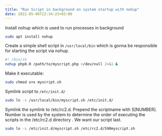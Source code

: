```yaml
---
title: "Run Script in background on system startup with nohup"
date: 2022-05-06T22:34:23+03:00
---
```


Install nohup which is used to run processes in background

```sh
sudo apt install nohup	
```

Create a simple shell script in `/usr/local/bin` which is gonna be responsible for starting the script via nohup.

```sh
#! /bin/sh
nohup php8.0 /path/to/myscript.php >/dev/null 2>&1 &
```

Make it executable:

```sh
sudo chmod u+x myscript.sh	
```

Symlink script to `/etc/init.d/`

```sh
sudo ln -s /usr/local/bin/myscript.sh /etc/init.d/
```

Symlink the symlink to /etc/rc2.d. Prepend the scriptname with S[NUMBER]. Number is used by the system to determine the order of executing the scripts in the /etc/rc2.d directory . We want our script last.

```sh
sudo ln -s /etc/init.d/myscript.sh /etc/rc2.d/S90myscript.sh
```